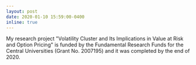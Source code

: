 ```yaml
---
layout: post
date: 2020-01-10 15:59:00-0400
inline: true
---
```

My research project "Volatility Cluster and Its Implications in Value at Risk and Option Pricing" is funded by the Fundamental Research Funds for the Central Universities (Grant No. 2007195) and it was completed by the end of 2020.

